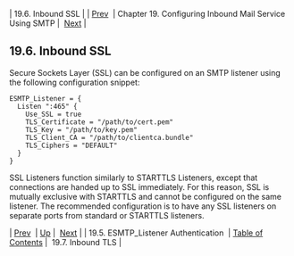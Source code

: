 | 19.6. Inbound SSL |
| [Prev](inbound_smtp)  | Chapter 19. Configuring Inbound Mail Service Using SMTP |  [Next](inbound_tls) |

## 19.6. Inbound SSL

Secure Sockets Layer (SSL) can be configured on an SMTP listener using the following configuration snippet:

```
ESMTP_Listener = {
  Listen ":465" {
    Use_SSL = true
    TLS_Certificate = "/path/to/cert.pem"
    TLS_Key = "/path/to/key.pem"
    TLS_Client_CA = "/path/to/clientca.bundle"
    TLS_Ciphers = "DEFAULT"
  }
}
```

SSL Listeners function similarly to STARTTLS Listeners, except that connections are handed up to SSL immediately. For this reason, SSL is mutually exclusive with STARTTLS and cannot be configured on the same listener. The recommended configuration is to have any SSL listeners on separate ports from standard or STARTTLS listeners.

| [Prev](inbound_smtp)  | [Up](esmtp_listener) |  [Next](inbound_tls) |
| 19.5. ESMTP_Listener Authentication  | [Table of Contents](index) |  19.7. Inbound TLS |

